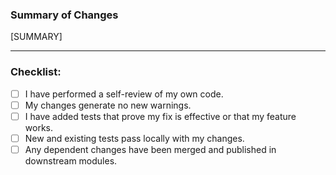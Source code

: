 ### Summary of Changes

[SUMMARY]

---

### Checklist:

- [ ] I have performed a self-review of my own code.
- [ ] My changes generate no new warnings.
- [ ] I have added tests that prove my fix is effective or that my feature works.
- [ ] New and existing tests pass locally with my changes.
- [ ] Any dependent changes have been merged and published in downstream modules.
